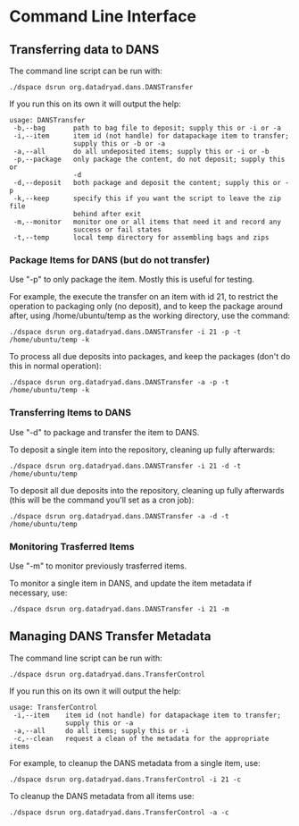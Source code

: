 # Command Line Interface

## Transferring data to DANS

The command line script can be run with:

    ./dspace dsrun org.datadryad.dans.DANSTransfer
    
If you run this on its own it will output the help:

    usage: DANSTransfer
     -b,--bag       path to bag file to deposit; supply this or -i or -a
     -i,--item      item id (not handle) for datapackage item to transfer;
                    supply this or -b or -a
     -a,--all       do all undeposited items; supply this or -i or -b
     -p,--package   only package the content, do not deposit; supply this or
                    -d
     -d,--deposit   both package and deposit the content; supply this or -p
     -k,--keep      specify this if you want the script to leave the zip file
                    behind after exit
     -m,--monitor   monitor one or all items that need it and record any
                    success or fail states
     -t,--temp      local temp directory for assembling bags and zips


### Package Items for DANS (but do not transfer)

Use "-p" to only package the item.  Mostly this is useful for testing.

For example, the execute the transfer on an item with id 21, to restrict the operation to packaging only (no deposit),
and to keep the package around after, using /home/ubuntu/temp as the working directory, use the command:

    ./dspace dsrun org.datadryad.dans.DANSTransfer -i 21 -p -t /home/ubuntu/temp -k

To process all due deposits into packages, and keep the packages (don't do this in normal operation):

    ./dspace dsrun org.datadryad.dans.DANSTransfer -a -p -t /home/ubuntu/temp -k

### Transferring Items to DANS

Use "-d" to package and transfer the item to DANS.

To deposit a single item into the repository, cleaning up fully afterwards:

    ./dspace dsrun org.datadryad.dans.DANSTransfer -i 21 -d -t /home/ubuntu/temp
    
To deposit all due deposits into the repository, cleaning up fully afterwards (this will be the command you'll set as a cron job):

    ./dspace dsrun org.datadryad.dans.DANSTransfer -a -d -t /home/ubuntu/temp
    

### Monitoring Trasferred Items

Use "-m" to monitor previously trasferred items.

To monitor a single item in DANS, and update the item metadata if necessary, use:

    ./dspace dsrun org.datadryad.dans.DANSTransfer -i 21 -m


## Managing DANS Transfer Metadata

The command line script can be run with:

    ./dspace dsrun org.datadryad.dans.TransferControl
    
If you run this on its own it will output the help:

    usage: TransferControl
     -i,--item    item id (not handle) for datapackage item to transfer;
                  supply this or -a
     -a,--all     do all items; supply this or -i
     -c,--clean   request a clean of the metadata for the appropriate items
     
For example, to cleanup the DANS metadata from a single item, use:

    ./dspace dsrun org.datadryad.dans.TransferControl -i 21 -c
    
To cleanup the DANS metadata from all items use:

    ./dspace dsrun org.datadryad.dans.TransferControl -a -c